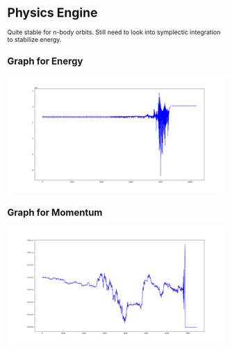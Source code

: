 # Physics Engine
Quite stable for n-body orbits. Still need to look into symplectic integration to stabilize energy.

## Graph for Energy
![Graph of the Energy of a 2 body system](2body-energy.png)

## Graph for Momentum
![Graph of the Momentum of a 2 body system](2body-momentum.png)
